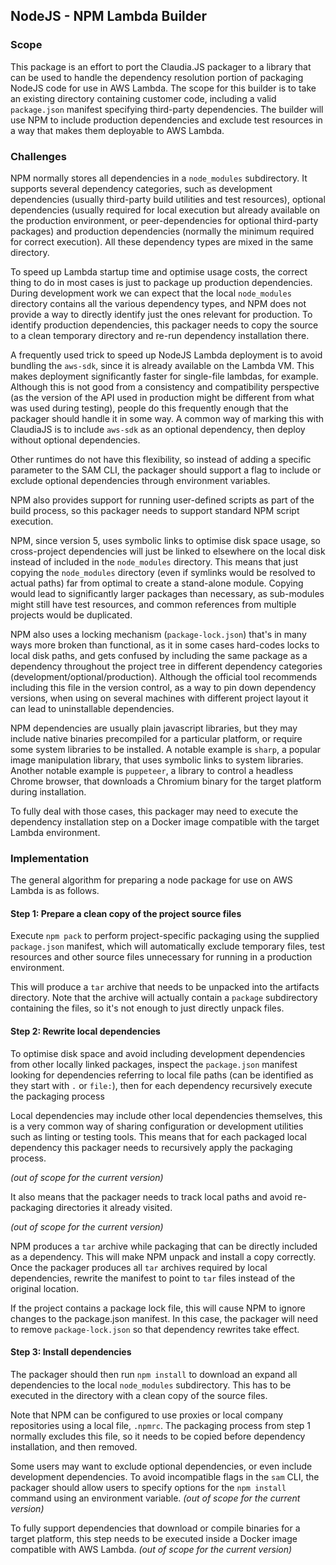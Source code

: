 ## NodeJS - NPM Lambda Builder

### Scope

This package is an effort to port the Claudia.JS packager to a library that can
be used to handle the dependency resolution portion of packaging NodeJS code
for use in AWS Lambda. The scope for this builder is to take an existing
directory containing customer code, including a valid `package.json` manifest
specifying third-party dependencies. The builder will use NPM to include
production dependencies and exclude test resources in a way that makes them
deployable to AWS Lambda.

### Challenges

NPM normally stores all dependencies in a `node_modules` subdirectory. It
supports several dependency categories, such as development dependencies
(usually third-party build utilities and test resources), optional dependencies
(usually required for local execution but already available on the production
environment, or peer-dependencies for optional third-party packages) and
production dependencies (normally the minimum required for correct execution).
All these dependency types are mixed in the same directory.

To speed up Lambda startup time and optimise usage costs, the correct thing to
do in most cases is just to package up production dependencies. During development 
work we can expect that the local `node_modules` directory contains all the 
various dependency types, and NPM does not provide a way to directly identify
just the ones relevant for production. To identify production dependencies, 
this packager needs to copy the source to a clean temporary directory and re-run
dependency installation there.
  
A frequently used trick to speed up NodeJS Lambda deployment is to avoid 
bundling the `aws-sdk`, since it is already available on the Lambda VM.
This makes deployment significantly faster for single-file lambdas, for
example. Although this is not good from a consistency and compatibility
perspective (as the version of the API used in production might be different
from what was used during testing), people do this frequently enough that the
packager should handle it in some way. A common way of marking this with ClaudiaJS
is to include `aws-sdk` as an optional dependency, then deploy without optional
dependencies. 

Other runtimes do not have this flexibility, so instead of adding a specific
parameter to the SAM CLI, the packager should support a flag to include or
exclude optional dependencies through environment variables. 

NPM also provides support for running user-defined scripts as part of the build
process, so this packager needs to support standard NPM script execution.

NPM, since version 5, uses symbolic links to optimise disk space usage, so
cross-project dependencies will just be linked to elsewhere on the local disk 
instead of included in the `node_modules` directory. This means that just copying
the `node_modules` directory (even if symlinks would be resolved to actual paths)
far from optimal to create a stand-alone module. Copying would lead to significantly
larger packages than necessary, as sub-modules might still have test resources, and
common references from multiple projects would be duplicated.

NPM also uses a locking mechanism (`package-lock.json`) that's in many ways more
broken than functional, as it in some cases hard-codes locks to local disk
paths, and gets confused by including the same package as a dependency
throughout the project tree in different dependency categories
(development/optional/production). Although the official tool recommends
including this file in the version control, as a way to pin down dependency
versions, when using on several machines with different project layout it can
lead to uninstallable dependencies. 

NPM dependencies are usually plain javascript libraries, but they may include
native binaries precompiled for a particular platform, or require some system 
libraries to be installed. A notable example is `sharp`, a popular image 
manipulation library, that uses symbolic links to system libraries. Another 
notable example is `puppeteer`, a library to control a headless Chrome browser,
that downloads a Chromium binary for the target platform during installation.

To fully deal with those cases, this packager may need to execute the
dependency installation step on a Docker image compatible with the target
Lambda environment.

### Implementation

The general algorithm for preparing a node package for use on AWS Lambda
is as follows.

#### Step 1: Prepare a clean copy of the project source files

Execute `npm pack` to perform project-specific packaging using the supplied
`package.json` manifest, which will automatically exclude temporary files, 
test resources and other source files unnecessary for running in a production 
environment.

This will produce a `tar` archive that needs to be unpacked into the artifacts
directory.  Note that the archive will actually contain a `package`
subdirectory containing the files, so it's not enough to just directly unpack
files. 

#### Step 2: Rewrite local dependencies

To optimise disk space and avoid including development dependencies from other
locally linked packages, inspect the `package.json` manifest looking for dependencies
referring to local file paths (can be identified as they start with `.` or `file:`),
then for each dependency recursively execute the packaging process 

Local dependencies may include other local dependencies themselves, this is a very 
common way of sharing configuration or development utilities such as linting or testing 
tools. This means that for each packaged local dependency this packager needs to
recursively apply the packaging process.

_(out of scope for the current version)_

It also means that the packager needs to track local paths and avoid re-packaging directories it already visited.

_(out of scope for the current version)_

NPM produces a `tar` archive while packaging that can be directly included as a
dependency.  This will make NPM unpack and install a copy correctly. Once the
packager produces all `tar` archives required by local dependencies, rewrite
the manifest to point to `tar` files instead of the original location.

If the project contains a package lock file, this will cause NPM to ignore changes
to the package.json manifest. In this case, the packager will need to remove 
`package-lock.json` so that dependency rewrites take effect. 

#### Step 3: Install dependencies

The packager should then run `npm install` to download an expand all dependencies to
the local `node_modules` subdirectory. This has to be executed in the directory with
a clean copy of the source files.

Note that NPM can be configured to use proxies or local company repositories using 
a local file, `.npmrc`. The packaging process from step 1 normally excludes this file, so it needs 
to be copied before dependency installation, and then removed. 

Some users may want to exclude optional dependencies, or even include development dependencies. 
To avoid incompatible flags in the `sam` CLI, the packager should allow users to specify 
options for the `npm install` command using an environment variable.
_(out of scope for the current version)_

To fully support dependencies that download or compile binaries for a target platform, this step
needs to be executed inside a Docker image compatible with AWS Lambda. 
_(out of scope for the current version)_

